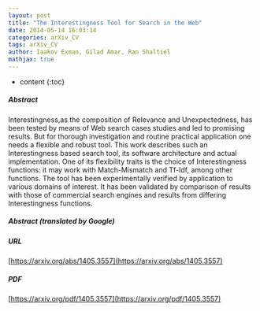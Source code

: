 ```yaml
---
layout: post
title: "The Interestingness Tool for Search in the Web"
date: 2014-05-14 16:03:14
categories: arXiv_CV
tags: arXiv_CV
author: Iaakov Exman, Gilad Amar, Ran Shaltiel
mathjax: true
---
```


* content
{:toc}

##### Abstract
Interestingness,as the composition of Relevance and Unexpectedness, has been tested by means of Web search cases studies and led to promising results. But for thorough investigation and routine practical application one needs a flexible and robust tool. This work describes such an Interestingness based search tool, its software architecture and actual implementation. One of its flexibility traits is the choice of Interestingness functions: it may work with Match-Mismatch and Tf-Idf, among other functions. The tool has been experimentally verified by application to various domains of interest. It has been validated by comparison of results with those of commercial search engines and results from differing Interestingness functions.

##### Abstract (translated by Google)


##### URL
[https://arxiv.org/abs/1405.3557](https://arxiv.org/abs/1405.3557)

##### PDF
[https://arxiv.org/pdf/1405.3557](https://arxiv.org/pdf/1405.3557)

